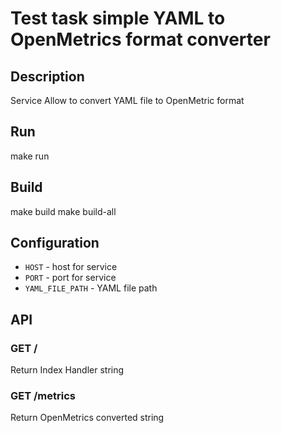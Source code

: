 Test task simple YAML to OpenMetrics format converter
===============

Description
--------
Service Allow to convert YAML file to OpenMetric format

Run
------
make run

Build
------
make build 
make build-all

Configuration
------------
- `HOST` - host for service
- `PORT` - port for service
- `YAML_FILE_PATH` - YAML file path

API
---
### GET /
Return Index Handler string

### GET /metrics
Return OpenMetrics converted string